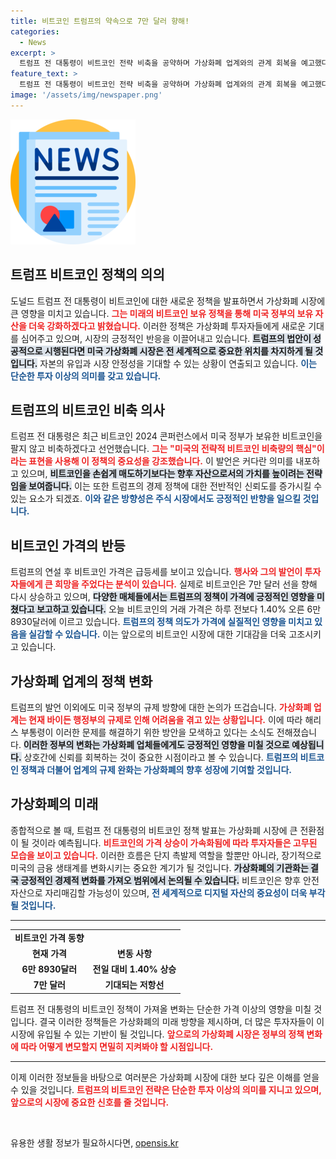 ```yaml
---
title: 비트코인 트럼프의 약속으로 7만 달러 향해!
categories:
  - News
excerpt: >
  트럼프 전 대통령이 비트코인 전략 비축을 공약하며 가상화폐 업계와의 관계 회복을 예고했다. 그의 발표에 비트코인 가격이 급등하며, 친비트코인 정책 기대감이 커지고 있다.
feature_text: >
  트럼프 전 대통령이 비트코인 전략 비축을 공약하며 가상화폐 업계와의 관계 회복을 예고했다. 그의 발표에 비트코인 가격이 급등하며, 친비트코인 정책 기대감이 커지고 있다.
image: '/assets/img/newspaper.png'
---
```


<p><img src="/assets/img/newspaper.png" alt="kimp 속보" /></p>

<h2 data-ke-size="size26">트럼프 비트코인 정책의 의의</h2>

<p data-ke-size="size16">도널드 트럼프 전 대통령이 비트코인에 대한 새로운 정책을 발표하면서 가상화폐 시장에 큰 영향을 미치고 있습니다. <b><span style="color: #ee2323;">그는 미래의 비트코인 보유 정책을 통해 미국 정부의 보유 자산을 더욱 강화하겠다고 밝혔습니다.</span></b> 이러한 정책은 가상화폐 투자자들에게 새로운 기대를 심어주고 있으며, 시장의 긍정적인 반응을 이끌어내고 있습니다. <b><span style="background-color: #21538527;">트럼프의 법안이 성공적으로 시행된다면 미국 가상화폐 시장은 전 세계적으로 중요한 위치를 차지하게 될 것입니다.</span></b> 자본의 유입과 시장 안정성을 기대할 수 있는 상황이 연출되고 있습니다. <b><span style="color: #1a5490;">이는 단순한 투자 이상의 의미를 갖고 있습니다.</span></b></p>

<h2 data-ke-size="size26">트럼프의 비트코인 비축 의사</h2>

<p data-ke-size="size16">트럼프 전 대통령은 최근 비트코인 2024 콘퍼런스에서 미국 정부가 보유한 비트코인을 팔지 않고 비축하겠다고 선언했습니다. <b><span style="color: #ee2323;">그는 "미국의 전략적 비트코인 비축량의 핵심"이라는 표현을 사용해 이 정책의 중요성을 강조했습니다.</span></b> 이 발언은 커다란 의미를 내포하고 있으며, <b><span style="background-color: #21538527;">비트코인을 손쉽게 매도하기보다는 향후 자산으로서의 가치를 높이려는 전략임을 보여줍니다.</span></b> 이는 또한 트럼프의 경제 정책에 대한 전반적인 신뢰도를 증가시킬 수 있는 요소가 되겠죠. <b><span style="color: #1a5490;">이와 같은 방향성은 주식 시장에서도 긍정적인 반향을 일으킬 것입니다.</span></b></p>

<h2 data-ke-size="size26">비트코인 가격의 반등</h2>

<p data-ke-size="size16">트럼프의 연설 후 비트코인 가격은 급등세를 보이고 있습니다. <b><span style="color: #ee2323;">행사와 그의 발언이 투자자들에게 큰 희망을 주었다는 분석이 있습니다.</span></b> 실제로 비트코인은 7만 달러 선을 향해 다시 상승하고 있으며, <b><span style="background-color: #21538527;">다양한 매체들에서는 트럼프의 정책이 가격에 긍정적인 영향을 미쳤다고 보고하고 있습니다.</span></b> 오늘 비트코인의 거래 가격은 하루 전보다 1.40% 오른 6만 8930달러에 이르고 있습니다. <b><span style="color: #1a5490;">트럼프의 정책 의도가 가격에 실질적인 영향을 미치고 있음을 실감할 수 있습니다.</span></b> 이는 앞으로의 비트코인 시장에 대한 기대감을 더욱 고조시키고 있습니다.</p>

<h2 data-ke-size="size26">가상화폐 업계의 정책 변화</h2>

<p data-ke-size="size16">트럼프의 발언 이외에도 미국 정부의 규제 방향에 대한 논의가 뜨겁습니다. <b><span style="color: #ee2323;">가상화폐 업계는 현재 바이든 행정부의 규제로 인해 어려움을 겪고 있는 상황입니다.</span></b> 이에 따라 해리스 부통령이 이러한 문제를 해결하기 위한 방안을 모색하고 있다는 소식도 전해졌습니다. <b><span style="background-color: #21538527;">이러한 정부의 변화는 가상화폐 업체들에게도 긍정적인 영향을 미칠 것으로 예상됩니다.</span></b> 상호간에 신뢰를 회복하는 것이 중요한 시점이라고 볼 수 있습니다. <b><span style="color: #1a5490;">트럼프의 비트코인 정책과 더불어 업계의 규제 완화는 가상화폐의 향후 성장에 기여할 것입니다.</span></b></p>

<h2 data-ke-size="size26">가상화폐의 미래</h2>

<p data-ke-size="size16">종합적으로 볼 때, 트럼프 전 대통령의 비트코인 정책 발표는 가상화폐 시장에 큰 전환점이 될 것이라 예측됩니다. <b><span style="color: #ee2323;">비트코인의 가격 상승이 가속화됨에 따라 투자자들은 고무된 모습을 보이고 있습니다.</span></b> 이러한 흐름은 단지 촉발제 역할을 할뿐만 아니라, 장기적으로 미국의 금융 생태계를 변화시키는 중요한 계기가 될 것입니다. <b><span style="background-color: #21538527;">가상화폐의 기관화는 결국 긍정적인 경제적 변화를 가져오 범위에서 논의될 수 있습니다.</span></b> 비트코인은 향후 안전자산으로 자리매김할 가능성이 있으며, <b><span style="color: #1a5490;">전 세계적으로 디지털 자산의 중요성이 더욱 부각될 것입니다.</span></b></p>

<hr />

<table style="width: 100%; border-collapse: collapse;">
    <tbody>
        <tr>
            <td style="text-align: center; height: 17px;"><b>비트코인 가격 동향</b></td>
        </tr>
        <tr>
            <td style="text-align: center; height: 17px;"><b>현재 가격</b></td>
            <td style="text-align: center; height: 17px;"><b>변동 사항</b></td>
        </tr>
        <tr>
            <td style="text-align: center; height: 17px;"><b>6만 8930달러</b></td>
            <td style="text-align: center; height: 17px;"><b>전일 대비 1.40% 상승</b></td>
        </tr>
        <tr>
            <td style="text-align: center; height: 17px;"><b>7만 달러</b></td>
            <td style="text-align: center; height: 17px;"><b>기대되는 저항선</b></td>
        </tr>
    </tbody>
</table>

<p data-ke-size="size16">트럼프 전 대통령의 비트코인 정책이 가져올 변화는 단순한 가격 이상의 영향을 미칠 것입니다. 결국 이러한 정책들은 가상화폐의 미래 방향을 제시하며, 더 많은 투자자들이 이 시장에 유입될 수 있는 기반이 될 것입니다. <b><span style="color: #ee2323;">앞으로의 가상화폐 시장은 정부의 정책 변화에 따라 어떻게 변모할지 면밀히 지켜봐야 할 시점입니다.</span></b></p>

<hr />

<p data-ke-size="size16">이제 이러한 정보들을 바탕으로 여러분은 가상화폐 시장에 대한 보다 깊은 이해를 얻을 수 있을 것입니다. <b><span style="color: #ee2323;">트럼프의 비트코인 전략은 단순한 투자 이상의 의미를 지니고 있으며, 앞으로의 시장에 중요한 신호를 줄 것입니다.</span></b></p>

<p data-ke-size="size16">&nbsp;</p>
유용한 생활 정보가 필요하시다면, <a href="https://opensis.kr" rel="dofollow">opensis.kr</a>


